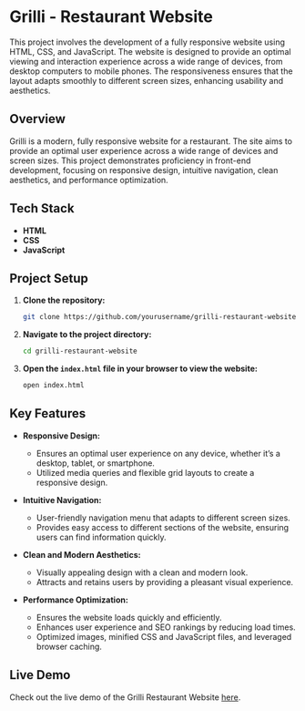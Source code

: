 # Grilli - Restaurant Website

This project involves the development of a fully responsive website using HTML, CSS, and JavaScript. The website is designed to provide an optimal viewing and interaction experience across a wide range of devices, from desktop computers to mobile phones. The responsiveness ensures that the layout adapts smoothly to different screen sizes, enhancing usability and aesthetics.

## Overview

Grilli is a modern, fully responsive website for a restaurant. The site aims to provide an optimal user experience across a wide range of devices and screen sizes. This project demonstrates proficiency in front-end development, focusing on responsive design, intuitive navigation, clean aesthetics, and performance optimization.

## Tech Stack

- **HTML**
- **CSS**
- **JavaScript**

## Project Setup

1. **Clone the repository:**
    ```bash
    git clone https://github.com/yourusername/grilli-restaurant-website.git
    ```
2. **Navigate to the project directory:**
    ```bash
    cd grilli-restaurant-website
    ```
3. **Open the `index.html` file in your browser to view the website:**
    ```bash
    open index.html
    ```

## Key Features

- **Responsive Design:**
  - Ensures an optimal user experience on any device, whether it’s a desktop, tablet, or smartphone.
  - Utilized media queries and flexible grid layouts to create a responsive design.

- **Intuitive Navigation:**
  - User-friendly navigation menu that adapts to different screen sizes.
  - Provides easy access to different sections of the website, ensuring users can find information quickly.

- **Clean and Modern Aesthetics:**
  - Visually appealing design with a clean and modern look.
  - Attracts and retains users by providing a pleasant visual experience.

- **Performance Optimization:**
  - Ensures the website loads quickly and efficiently.
  - Enhances user experience and SEO rankings by reducing load times.
  - Optimized images, minified CSS and JavaScript files, and leveraged browser caching.

## Live Demo

Check out the live demo of the Grilli Restaurant Website [here]([https://vercel.com/ritikmangals-projects/grilli-restaurant-website/Hzb4kQkgrNbLWmfLBdXWF9XpBPd7](https://grilli-restaurant-website-rosy.vercel.app/)).
